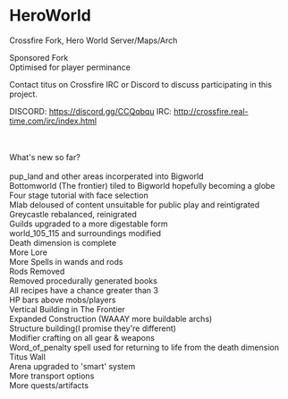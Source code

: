 # HeroWorld
Crossfire Fork, Hero World Server/Maps/Arch

Sponsored Fork </br>
Optimised for player perminance

Contact titus on Crossfire IRC or Discord to discuss participating in this project.

DISCORD: https://discord.gg/CCQqbqu
IRC: http://crossfire.real-time.com/irc/index.html

</BR>
</br>
What's new so far? </br>
</br>
pup_land and other areas incorperated into Bigworld </br>
Bottomworld (The frontier) tiled to Bigworld hopefully becoming a globe </br>
Four stage tutorial with face selection </br>
Mlab deloused of content unsuitable for public play and reintigrated </br>
Greycastle rebalanced, reinigrated </br>
Guilds upgraded to a more digestable form </br>
world_105_115 and surroundings modified </br>
Death dimension is complete </br>
More Lore </br>
More Spells in wands and rods </br>
Rods Removed </br>
Removed procedurally generated books </br>
All recipes have a chance greater than 3 </br>
HP bars above mobs/players </br>
Vertical Building in The Frontier </br>
Expanded Construction (WAAAY more buildable archs) </br>
Structure building(I promise they're different) </br>
Modifier crafting on all gear & weapons </br>
Word_of_penalty spell used for returning to life from the death dimension </br>
Titus Wall </br>
Arena upgraded to 'smart' system </br>
More transport options </br>
More quests/artifacts </br>
</br>
</br>
